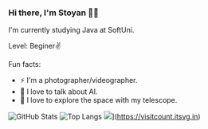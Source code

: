 ### Hi there, I'm Stoyan 🧑‍💻


I'm currently studying Java at SoftUni.

Level: Beginer✌️



  Fun facts:
 - ⚡  I'm a photographer/videographer.
 - 🤖  I love to talk about AI.
 - 🔭  I love to explore the space with my telescope.
 
 
 
 
 
![GitHub Stats](https://github-readme-stats.vercel.app/api?username=StoyanMihaylov99&theme=radical)
![Top Langs](https://github-readme-stats.vercel.app/api/top-langs/?username=StoyanMihaylov99&theme=radical)
![](https://visitcount.itsvg.in/api?id=StoyanMihaylov99&icon=8&color=0)](https://visitcount.itsvg.in)
 
 

